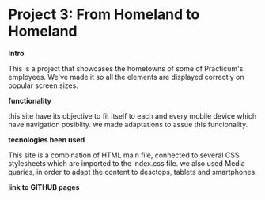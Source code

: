 # Project 3: From Homeland to Homeland
    
**Intro**    
  
This is a project that showcases the hometowns of some of Practicum's employees. We've made it so all the elements are displayed correctly on popular screen sizes.

**functionality**

this site have its objective to fit itself to each and every mobile device which have navigation posiblity. we made adaptations to assue this funcionality.
  
**tecnologies been used**

This site is a combination of HTML main file, connected to several CSS stylesheets which are imported to the index.css file. we also used Media quaries, in order to adapt the content to desctops, tablets and smartphones.

**link to GITHUB pages**

